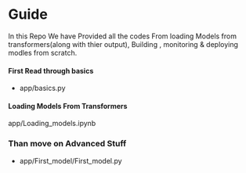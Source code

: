 # Guide 
In this Repo We have Provided all the codes From loading Models from transformers(along with thier output), Building , monitoring & deploying modles from scratch.

#### First Read through basics 
-  app/basics.py

#### Loading Models From Transformers 
app/Loading_models.ipynb
 


### Than move on Advanced Stuff
- app/First_model/First_model.py


